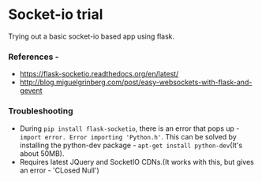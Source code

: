 # Socket-io trial

Trying out a basic socket-io based app using flask.

### References -
* https://flask-socketio.readthedocs.org/en/latest/
* http://blog.miguelgrinberg.com/post/easy-websockets-with-flask-and-gevent

### Troubleshooting 
* During `pip install flask-socketio`, there is an error that pops up - `import error. Error importing 'Python.h'`. This can be solved by installing the python-dev package - `apt-get install python-dev`(It's about 50MB).
* Requires latest JQuery and SocketIO CDNs.(It works with this, but gives an error - 'CLosed Null')
